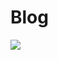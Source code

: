 # Blog
<img src="https://images.ctfassets.net/23aumh6u8s0i/4YerAVrYhtjxF95kqweaqO/fca050605d0727f9a07d8874c331405c/angular-python-flask-1">
